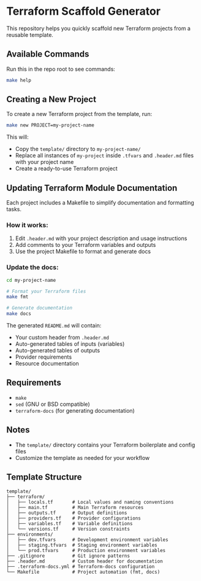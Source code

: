# Terraform Scaffold Generator

This repository helps you quickly scaffold new Terraform projects from a reusable template.

## Available Commands

Run this in the repo root to see commands:

```bash
make help
```

## Creating a New Project

To create a new Terraform project from the template, run:

```bash
make new PROJECT=my-project-name
```

This will:

- Copy the `template/` directory to `my-project-name/`
- Replace all instances of `my-project` inside `.tfvars` and `.header.md` files with your project name
- Create a ready-to-use Terraform project

## Updating Terraform Module Documentation

Each project includes a Makefile to simplify documentation and formatting tasks.

### How it works:
1. Edit `.header.md` with your project description and usage instructions
2. Add comments to your Terraform variables and outputs
3. Use the project Makefile to format and generate docs

### Update the docs:
```bash
cd my-project-name

# Format your Terraform files
make fmt

# Generate documentation
make docs
```

The generated `README.md` will contain:
- Your custom header from `.header.md`
- Auto-generated tables of inputs (variables)
- Auto-generated tables of outputs
- Provider requirements
- Resource documentation

## Requirements

- `make`
- `sed` (GNU or BSD compatible)
- `terraform-docs` (for generating documentation)

## Notes

- The `template/` directory contains your Terraform boilerplate and config files
- Customize the template as needed for your workflow

## Template Structure

```
template/
├── terraform/
│   ├── locals.tf       # Local values and naming conventions
│   ├── main.tf         # Main Terraform resources
│   ├── outputs.tf      # Output definitions
│   ├── providers.tf    # Provider configurations
│   ├── variables.tf    # Variable definitions
│   └── versions.tf     # Version constraints
├── environments/
│   ├── dev.tfvars      # Development environment variables
│   ├── staging.tfvars  # Staging environment variables
│   └── prod.tfvars     # Production environment variables
├── .gitignore          # Git ignore patterns
├── .header.md          # Custom header for documentation
├── .terraform-docs.yml # Terraform-docs configuration
└── Makefile            # Project automation (fmt, docs)
```
